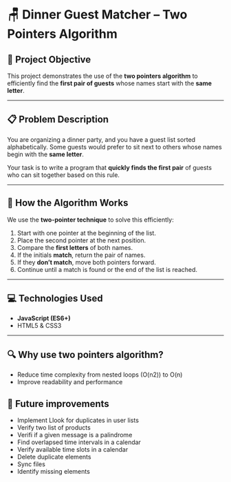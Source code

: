 # 🪑 Dinner Guest Matcher – Two Pointers Algorithm

## 🧠 Project Objective

This project demonstrates the use of the **two pointers algorithm** to efficiently find the **first pair of guests** whose names start with the **same letter**.

---

## 📋 Problem Description

You are organizing a dinner party, and you have a guest list sorted alphabetically. Some guests would prefer to sit next to others whose names begin with the **same letter**.

Your task is to write a program that **quickly finds the first pair** of guests who can sit together based on this rule.

---

## 🚀 How the Algorithm Works

We use the **two-pointer technique** to solve this efficiently:

1. Start with one pointer at the beginning of the list.
2. Place the second pointer at the next position.
3. Compare the **first letters** of both names.
4. If the initials **match**, return the pair of names.
5. If they **don’t match**, move both pointers forward.
6. Continue until a match is found or the end of the list is reached.

---

## 💻 Technologies Used

- **JavaScript (ES6+)**
- HTML5 & CSS3

---

## 🔍 Why use two pointers algorithm?
- Reduce time complexity from nested loops (O(n2)) to O(n)
- Improve readability and performance

## 🧩 Future improvements 

- Implement Llook for duplicates in user lists 
- Verify two list of products
- Verifi if a given message is a palindrome 
- Find overlapsed time intervals in a calendar 
- Verify available time slots in a calendar
- Delete duplicate elements
- Sync files
- Identify missing elements
